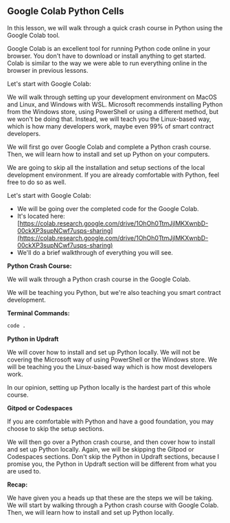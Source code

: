 ## Google Colab Python Cells

In this lesson, we will walk through a quick crash course in Python using the Google Colab tool. 

Google Colab is an excellent tool for running Python code online in your browser. You don't have to download or install anything to get started. Colab is similar to the way we were able to run everything online in the browser in previous lessons.

Let's start with Google Colab:

We will walk through setting up your development environment on MacOS and Linux, and Windows with WSL. Microsoft recommends installing Python from the Windows store, using PowerShell or using a different method, but we won't be doing that. Instead, we will teach you the Linux-based way, which is how many developers work, maybe even 99% of smart contract developers.

We will first go over Google Colab and complete a Python crash course. Then, we will learn how to install and set up Python on your computers.

We are going to skip all the installation and setup sections of the local development environment. If you are already comfortable with Python, feel free to do so as well. 

Let's start with Google Colab:
-  We will be going over the completed code for the Google Colab.
-  It's located here: [https://colab.research.google.com/drive/1OhOh0TtmJjlMKXwnbD-00ckXP3supNCwf7usps-sharing](https://colab.research.google.com/drive/1OhOh0TtmJjlMKXwnbD-00ckXP3supNCwf7usps-sharing) 
-  We'll do a brief walkthrough of everything you will see.

**Python Crash Course:**

We will walk through a Python crash course in the Google Colab.

We will be teaching you Python, but we're also teaching you smart contract development.

**Terminal Commands:**
```bash
code .
```

**Python in Updraft**

We will cover how to install and set up Python locally. We will not be covering the Microsoft way of using PowerShell or the Windows store. We will be teaching you the Linux-based way which is how most developers work.

In our opinion, setting up Python locally is the hardest part of this whole course.

**Gitpod or Codespaces**

If you are comfortable with Python and have a good foundation, you may choose to skip the setup sections. 

We will then go over a Python crash course, and then cover how to install and set up Python locally. Again, we will be skipping the Gitpod or Codespaces sections. Don't skip the Python in Updraft sections, because I promise you, the Python in Updraft section will be different from what you are used to.

**Recap:**

We have given you a heads up that these are the steps we will be taking. We will start by walking through a Python crash course with Google Colab. Then, we will learn how to install and set up Python locally. 
